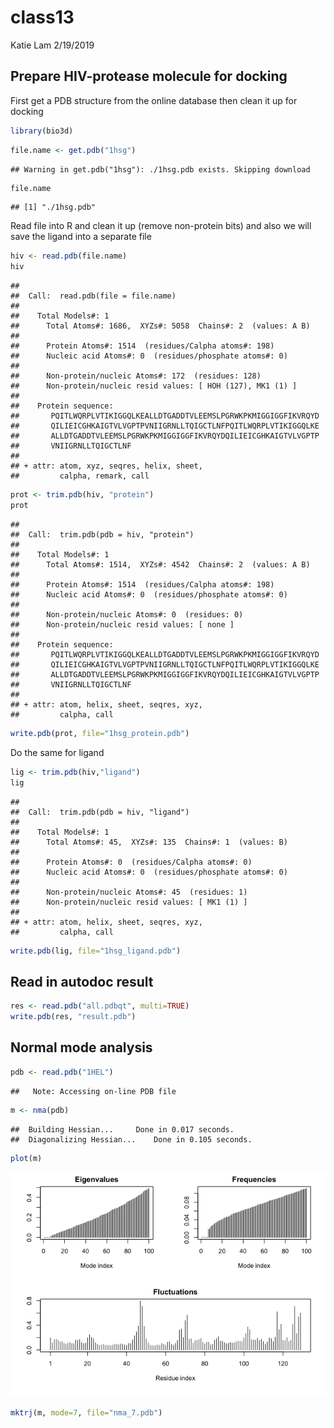 class13
================
Katie Lam
2/19/2019

Prepare HIV-protease molecule for docking
-----------------------------------------

First get a PDB structure from the online database then clean it up for docking

``` r
library(bio3d)
```

``` r
file.name <- get.pdb("1hsg")
```

    ## Warning in get.pdb("1hsg"): ./1hsg.pdb exists. Skipping download

``` r
file.name
```

    ## [1] "./1hsg.pdb"

Read file into R and clean it up (remove non-protein bits) and also we will save the ligand into a separate file

``` r
hiv <- read.pdb(file.name)
hiv
```

    ## 
    ##  Call:  read.pdb(file = file.name)
    ## 
    ##    Total Models#: 1
    ##      Total Atoms#: 1686,  XYZs#: 5058  Chains#: 2  (values: A B)
    ## 
    ##      Protein Atoms#: 1514  (residues/Calpha atoms#: 198)
    ##      Nucleic acid Atoms#: 0  (residues/phosphate atoms#: 0)
    ## 
    ##      Non-protein/nucleic Atoms#: 172  (residues: 128)
    ##      Non-protein/nucleic resid values: [ HOH (127), MK1 (1) ]
    ## 
    ##    Protein sequence:
    ##       PQITLWQRPLVTIKIGGQLKEALLDTGADDTVLEEMSLPGRWKPKMIGGIGGFIKVRQYD
    ##       QILIEICGHKAIGTVLVGPTPVNIIGRNLLTQIGCTLNFPQITLWQRPLVTIKIGGQLKE
    ##       ALLDTGADDTVLEEMSLPGRWKPKMIGGIGGFIKVRQYDQILIEICGHKAIGTVLVGPTP
    ##       VNIIGRNLLTQIGCTLNF
    ## 
    ## + attr: atom, xyz, seqres, helix, sheet,
    ##         calpha, remark, call

``` r
prot <- trim.pdb(hiv, "protein")
prot
```

    ## 
    ##  Call:  trim.pdb(pdb = hiv, "protein")
    ## 
    ##    Total Models#: 1
    ##      Total Atoms#: 1514,  XYZs#: 4542  Chains#: 2  (values: A B)
    ## 
    ##      Protein Atoms#: 1514  (residues/Calpha atoms#: 198)
    ##      Nucleic acid Atoms#: 0  (residues/phosphate atoms#: 0)
    ## 
    ##      Non-protein/nucleic Atoms#: 0  (residues: 0)
    ##      Non-protein/nucleic resid values: [ none ]
    ## 
    ##    Protein sequence:
    ##       PQITLWQRPLVTIKIGGQLKEALLDTGADDTVLEEMSLPGRWKPKMIGGIGGFIKVRQYD
    ##       QILIEICGHKAIGTVLVGPTPVNIIGRNLLTQIGCTLNFPQITLWQRPLVTIKIGGQLKE
    ##       ALLDTGADDTVLEEMSLPGRWKPKMIGGIGGFIKVRQYDQILIEICGHKAIGTVLVGPTP
    ##       VNIIGRNLLTQIGCTLNF
    ## 
    ## + attr: atom, helix, sheet, seqres, xyz,
    ##         calpha, call

``` r
write.pdb(prot, file="1hsg_protein.pdb")
```

Do the same for ligand

``` r
lig <- trim.pdb(hiv,"ligand")
lig
```

    ## 
    ##  Call:  trim.pdb(pdb = hiv, "ligand")
    ## 
    ##    Total Models#: 1
    ##      Total Atoms#: 45,  XYZs#: 135  Chains#: 1  (values: B)
    ## 
    ##      Protein Atoms#: 0  (residues/Calpha atoms#: 0)
    ##      Nucleic acid Atoms#: 0  (residues/phosphate atoms#: 0)
    ## 
    ##      Non-protein/nucleic Atoms#: 45  (residues: 1)
    ##      Non-protein/nucleic resid values: [ MK1 (1) ]
    ## 
    ## + attr: atom, helix, sheet, seqres, xyz,
    ##         calpha, call

``` r
write.pdb(lig, file="1hsg_ligand.pdb")
```

Read in autodoc result
----------------------

``` r
res <- read.pdb("all.pdbqt", multi=TRUE)
write.pdb(res, "result.pdb")
```

Normal mode analysis
--------------------

``` r
pdb <- read.pdb("1HEL")
```

    ##   Note: Accessing on-line PDB file

``` r
m <- nma(pdb)
```

    ##  Building Hessian...     Done in 0.017 seconds.
    ##  Diagonalizing Hessian...    Done in 0.105 seconds.

``` r
plot(m)
```

![](class13_files/figure-markdown_github/unnamed-chunk-8-1.png)

``` r
mktrj(m, mode=7, file="nma_7.pdb")
```
